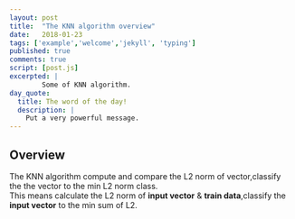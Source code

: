 ```yaml
---
layout: post
title:  "The KNN algorithm overview"
date:   2018-01-23
tags: ['example','welcome','jekyll', 'typing']
published: true
comments: true
script: [post.js]
excerpted: |
        Some of KNN algorithm.
day_quote:
  title: The word of the day!
  description: |
    Put a very powerful message.
---
```


## Overview

  The KNN algorithm compute and compare the L2 norm of vector,classify the the vector to the min L2 norm class.  
  This means calculate the L2 norm of **input vector** & **train data**,classify the **input vector** to the min sum of L2.

